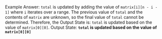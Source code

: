 Example Answer: 
`total` is updated by adding the value of `matrix[i][n - i - 1]` where `i` iterates over a range. The previous value of `total` and the contents of `matrix` are unknown, so the final value of `total` cannot be determined. Therefore, the Output State is: `total` is updated based on the value of `matrix[0][0]`.
Output State: **`total` is updated based on the value of `matrix[0][0]`**